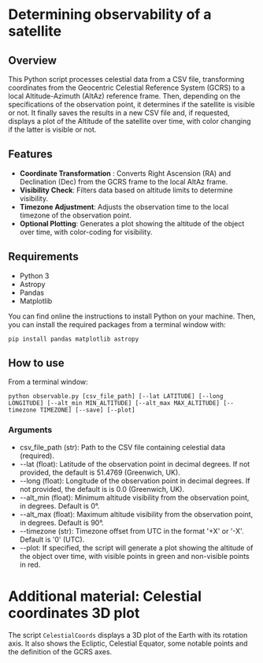 # Determining observability of a satellite

## Overview
This Python script processes celestial data from a CSV file, transforming coordinates from the Geocentric Celestial Reference System (GCRS) to a local Altitude-Azimuth (AltAz) reference frame.
Then, depending on the specifications of the observation point, it determines if the satellite is visible or not. It finally saves the results in a new CSV file and, if requested, displays a plot of the Altitude of the satellite over time, with color changing if the latter is visible or not.

## Features

- **Coordinate Transformation** : Converts Right Ascension (RA) and Declination (Dec) from the GCRS frame to the local AltAz frame.
- **Visibility Check**: Filters data based on altitude limits to determine visibility.
- **Timezone Adjustment**: Adjusts the observation time to the local timezone of the observation point.
- **Optional Plotting**: Generates a plot showing the altitude of the object over time, with color-coding for visibility.

## Requirements

- Python 3
- Astropy
- Pandas
- Matplotlib

You can find online the instructions to install Python on your machine. Then, you can install the required packages from a terminal window with:

```
pip install pandas matplotlib astropy
```

## How to use

From a terminal window:

```
python observable.py [csv_file_path] [--lat LATITUDE] [--long LONGITUDE] [--alt_min MIN_ALTITUDE] [--alt_max MAX_ALTITUDE] [--timezone TIMEZONE] [--save] [--plot]
```

### Arguments

- csv_file_path (str): Path to the CSV file containing celestial data (required).
- --lat (float): Latitude of the observation point in decimal degrees. If not provided, the default is 51.4769 (Greenwich, UK).
- --long (float): Longitude of the observation point in decimal degrees. If not provided, the default is is 0.0 (Greenwich, UK).
- --alt_min (float): Minimum altitude visibility from the observation point, in degrees. Default is 0°.
- --alt_max (float): Maximum altitude visibility from the observation point, in degrees. Default is 90°.
- --timezone (str): Timezone offset from UTC in the format '+X' or '-X'. Default is '0' (UTC).
- --plot: If specified, the script will generate a plot showing the altitude of the object over time, with visible points in green and non-visible points in red.

# Additional material: Celestial coordinates 3D plot

The script `CelestialCoords` displays a 3D plot of the Earth with its rotation axis. It also shows the Ecliptic, Celestial Equator, some notable points and the definition of the GCRS axes.